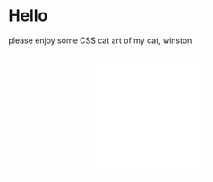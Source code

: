 # Hello

please enjoy some CSS cat art of my cat, winston

<div align="center">
	<br>
	<a href="https://raw.githubusercontent.com/hkennyv/hkennyv/master/README.md">
		<img src="cat.svg" width="200" height="200" alt="css-cat">
	</a>
	<br>
</div>
